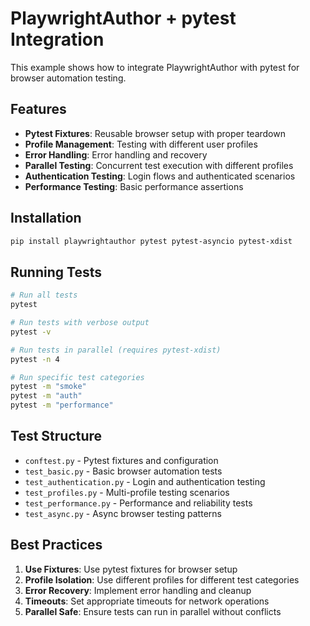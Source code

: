 # PlaywrightAuthor + pytest Integration

This example shows how to integrate PlaywrightAuthor with pytest for browser automation testing.

## Features

- **Pytest Fixtures**: Reusable browser setup with proper teardown
- **Profile Management**: Testing with different user profiles
- **Error Handling**: Error handling and recovery
- **Parallel Testing**: Concurrent test execution with different profiles
- **Authentication Testing**: Login flows and authenticated scenarios
- **Performance Testing**: Basic performance assertions

## Installation

```bash
pip install playwrightauthor pytest pytest-asyncio pytest-xdist
```

## Running Tests

```bash
# Run all tests
pytest

# Run tests with verbose output
pytest -v

# Run tests in parallel (requires pytest-xdist)
pytest -n 4

# Run specific test categories
pytest -m "smoke"
pytest -m "auth"
pytest -m "performance"
```

## Test Structure

- `conftest.py` - Pytest fixtures and configuration
- `test_basic.py` - Basic browser automation tests
- `test_authentication.py` - Login and authentication testing
- `test_profiles.py` - Multi-profile testing scenarios
- `test_performance.py` - Performance and reliability tests
- `test_async.py` - Async browser testing patterns

## Best Practices

1. **Use Fixtures**: Use pytest fixtures for browser setup
2. **Profile Isolation**: Use different profiles for different test categories
3. **Error Recovery**: Implement error handling and cleanup
4. **Timeouts**: Set appropriate timeouts for network operations
5. **Parallel Safe**: Ensure tests can run in parallel without conflicts